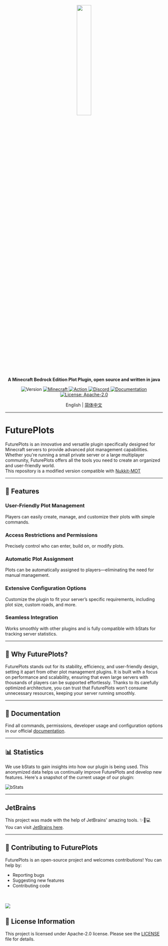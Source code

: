 <p align="center">
    <a href="https://ovis.dev">
      <img src="https://i.imgur.com/SU8k5fV.png" width=30%>
    </a>
    <p align="center">
        <strong>
            A Minecraft Bedrock Edition Plot Plugin, open source and written in java
        </strong>
    </p>
</p>


<p align="center">
   <img alt="Version" src="https://img.shields.io/badge/version-4.0.0-blue.svg?cacheSeconds=2592000" />
   <a href="https://feedback.minecraft.net/hc/en-us/articles/26247797084173--Minecraft-1-21-1-Bedrock">
      <img alt="Minecraft" src="https://img.shields.io/badge/minecraft-v1.21.50%20(Bedrock)-56383E" />
   </a>
    <a href="https://github.com/ovisdevelopment/FuturePlots/actions?query=branch%3Amaster+is%3Asuccess" target="_blank">
      <img alt="Action" src="https://github.com/ovisdevelopment/FuturePlots/actions/workflows/build.yml/badge.svg" />
   </a>
   <a href="https://discord.gg/2PYGr7GfTf">
      <img alt="Discord" src="https://img.shields.io/discord/639130989708181535?label=discord&color=7289DA&logo=discord" />
   </a>
   <a href="https://github.com/ovisdevelopment/FuturePlots/wiki" target="_blank">
      <img alt="Documentation" src="https://img.shields.io/badge/documentation-yes-brightgreen.svg" />
   </a>
   <a href="https://www.apache.org/licenses/LICENSE-2.0.html" target="_blank">
      <img alt="License: Apache-2.0" src="https://img.shields.io/badge/Apache-2.0-yellow.svg" />
   </a>
</p>

<p align="center">
English | <a href="README_zh.md">简体中文</a>
</p>


----------------

# FuturePlots

FuturePlots is an innovative and versatile plugin specifically designed for Minecraft servers to provide advanced plot management capabilities. Whether you're running a small private server or a large multiplayer community, FuturePlots offers all the tools you need to create an organized and user-friendly world.  
This repository is a modified version compatible with [Nukkit-MOT](https://github.com/MemoriesOfTime/Nukkit-MOT)


----------------

## 🌟 Features
### User-Friendly Plot Management
Players can easily create, manage, and customize their plots with simple commands.

### Access Restrictions and Permissions
Precisely control who can enter, build on, or modify plots.

### Automatic Plot Assignment
Plots can be automatically assigned to players—eliminating the need for manual management.

### Extensive Configuration Options
Customize the plugin to fit your server’s specific requirements, including plot size, custom roads, and more.

### Seamless Integration
Works smoothly with other plugins and is fully compatible with bStats for tracking server statistics.


----------------

## 🚀 Why FuturePlots?
FuturePlots stands out for its stability, efficiency, and user-friendly design, setting it apart from other plot management plugins. It is built with a focus on performance and scalability, ensuring that even large servers with thousands of players can be supported effortlessly. Thanks to its carefully optimized architecture, you can trust that FuturePlots won’t consume unnecessary resources, keeping your server running smoothly.


----------------

## 📜 Documentation
Find all commands, permissions, developer usage and configuration options in our official [documentation](https://github.com/ovisdevelopment/FuturePlots/wiki).

----------------

## 📊 Statistics
We use bStats to gain insights into how our plugin is being used. This anonymized data helps us continually improve FuturePlots and develop new features. Here's a snapshot of the current usage of our plugin:

![bStats](https://bstats.org/signatures/bukkit/FuturePlots.svg)


----------------

## JetBrains
This project was made with the help of JetBrains' amazing tools. ✨🚀💻  
You can visit [JetBrains here](https://www.jetbrains.com).



----------------

## 🤝 Contributing to FuturePlots
FuturePlots is an open-source project and welcomes contributions! You can help by:

- Reporting bugs
- Suggesting new features
- Contributing code
<br><br><br>
<a href="https://github.com/ovisdevelopment/FuturePlots/graphs/contributors">
  <img src="https://contrib.rocks/image?repo=ovisdevelopment/FuturePlots" />
</a>

## 📝 License Information

This project is licensed under Apache-2.0 license. Please see the [LICENSE](/LICENSE) file for details.